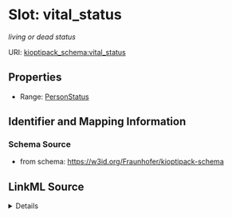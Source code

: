 # Slot: vital_status


_living or dead status_



URI: [kioptipack_schema:vital_status](https://w3id.org/Fraunhofer/kioptipack-schema/vital_status)



<!-- no inheritance hierarchy -->







## Properties

* Range: [PersonStatus](PersonStatus.md)





## Identifier and Mapping Information







### Schema Source


* from schema: https://w3id.org/Fraunhofer/kioptipack-schema




## LinkML Source

<details>
```yaml
name: vital_status
description: living or dead status
from_schema: https://w3id.org/Fraunhofer/kioptipack-schema
rank: 1000
alias: vital_status
range: PersonStatus

```
</details>